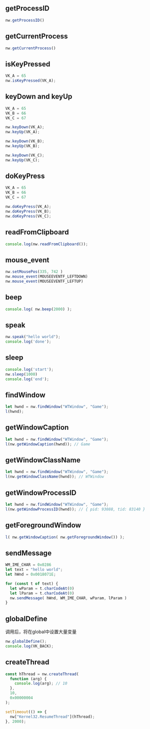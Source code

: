## getProcessID
```js
nw.getProcessID()
```

## getCurrentProcess
```js
nw.getCurrentProcess()
```

## isKeyPressed
```js
VK_A = 65
nw.isKeyPressed(VK_A);
```

## keyDown and keyUp
```js
VK_A = 65
VK_B = 66
VK_C = 67

nw.keyDown(VK_A);
nw.keyUp(VK_A);

nw.keyDown(VK_B);
nw.keyUp(VK_B);

nw.keyDown(VK_C);
nw.keyUp(VK_C);
```

## doKeyPress
```js
VK_A = 65
VK_B = 66
VK_C = 67

nw.doKeyPress(VK_A);
nw.doKeyPress(VK_B);
nw.doKeyPress(VK_C);
```

## readFromClipboard
```js
console.log(nw.readFromClipboard());
```

## mouse_event
```js
nw.setMousePos(335, 742 )
nw.mouse_event(MOUSEEVENTF_LEFTDOWN)
nw.mouse_event(MOUSEEVENTF_LEFTUP)
```

## beep
```js
console.log( nw.beep(2000) );
```

## speak
```js
nw.speak("hello world");
console.log('done');
```

## sleep
```js
console.log('start');
nw.sleep(1000)
console.log('end');
```

## findWindow
```js
let hwnd = nw.findWindow("WTWindow", "Game");
l(hwnd);
```

## getWindowCaption
```js
let hwnd = nw.findWindow("WTWindow", "Game");
l(nw.getWindowCaption(hwnd)); // Game
```

## getWindowClassName
```js
let hwnd = nw.findWindow("WTWindow", "Game");
l(nw.getWindowClassName(hwnd)); // WTWindow
```

## getWindowProcessID
```js
let hwnd = nw.findWindow("WTWindow", "Game");
l(nw.getWindowProcessID(hwnd)); // { pid: 93088, tid: 83140 }
```

## getForegroundWindow
```js
l( nw.getWindowCaption( nw.getForegroundWindow()) );
```

## sendMessage
```js
WM_IME_CHAR = 0x0286
let text = "hello world";
let hWnd = 0x0018071E;

for (const t of text) {
  let wParam = t.charCodeAt(0)
  let lParam = t.charCodeAt(0)
  nw.sendMessage( hWnd, WM_IME_CHAR, wParam, lParam )
}
```

## globalDefine

调用后，将在global中设置大量变量

```js
nw.globalDefine();
console.log(VK_BACK);
```

## createThread
```ts
const hThread = nw.createThread(
  function (arg) {
    console.log(arg); // 10
  },
  10,
  0x00000004
);

setTimeout(() => {
  nw["Kernel32.ResumeThread"](hThread);
}, 2000);
```